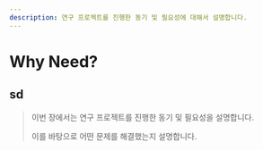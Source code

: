 ```yaml
---
description: 연구 프로젝트를 진행한 동기 및 필요성에 대해서 설명합니다.
---
```


# Why Need?

## sd

> 이번 장에서는 연구 프로젝트를 진행한 동기 및 필요성을 설명합니다.
>
> 이를 바탕으로 어떤 문제를 해결했는지 설명합니다.













